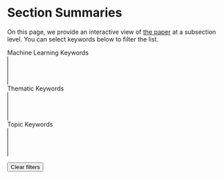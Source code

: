 # Section Summaries

On this page, we provide an interactive view of <a href='https://arxiv.org/abs/1906.05433' target='_blank'>the paper</a> at a subsection level. You can select keywords below to filter the list.



<div class='keywords field'>
  <label class='label'>Machine Learning Keywords</label>
  <div class='control'>
    <select multiple data-placeholder="Select machine learning keywords..." class="chosen-select" id='ml-keywords'></select>
  </div>
</div>

<div class='keywords field'>
  <label class='label'>Thematic Keywords</label>
  <div class='control'>
    <select multiple data-placeholder="Select thematic keywords..." class="chosen-select" id='thematic-keywords'></select>
  </div>
</div>

<div class='keywords field topic-keywords'>
  <label class='label'>Topic Keywords</label>
  <div class='control'>
  <select multiple data-placeholder="Select topic-specific keywords..." class="chosen-select" id='topic-keywords'></select>
  </div>
</div>


<style>
  /* quick hack: hide the topic keywords without changing the code. comment or uncomment as desired */
  .tag.is-topic, .topic-keywords {
    // display: none !important;
  }
</style>

<section id='sections' class='clearfix'>
  <p><button class='button is-small' id='reset'>Clear filters</button></p>
</section>

<script src="assets/js/chosen.jquery.js"></script>

<script>
$(document).ready(function() {
  $.get('/section-summaries.json', (summaries) => {
    let ml_kwds = new Set();
    let topic_kwds = new Set();
    let thematic_kwds = new Set();

    let html = '';
    for (let j = 0; j < summaries.length; j++) {
      const s = summaries[j];

      html += `<div class='section'><h2>${s.title}</h2>`;
      for (let i = 0; i < s.subsections.length; i++) {
        const ss = s.subsections[i];
        const tags = [];
        for (let kw of ss.ml_keywords) {
          ml_kwds.add(kw);
          tags.push(`<a class="tag is-light is-ml">#${kw}</a>`);
        }
        for (let kw of ss.topic_keywords) {
          topic_kwds.add(kw);
          tags.push(`<a href="#" class="tag is-light is-topic">#${kw}</a>`);
        }
        for (let kw of ss.thematic_keywords) {
          thematic_kwds.add(kw);
          tags.push(`<a href="#" class="tag is-light is-thematic">#${kw}</a>`);
        }

        html += `
          <div class="subsection card clearfix"
            data-ml='${JSON.stringify(ss.ml_keywords)}'
            data-topic='${JSON.stringify(ss.topic_keywords)}'
            data-thematic='${JSON.stringify(ss.thematic_keywords)}'>

            <header class="card-header collapsible-header">
              <span class="card-header-title">
                ${ss.title}
              </span>
              <a href="#" class="card-header-icon" aria-label="more options">
              </a>
            </header>
            <div class="card-content">
              <div class="content">
                <p>${ss.summary}</p>
                <a class='button is-link' href="https://arxiv.org/pdf/1906.05433.pdf#subsection.${j+1}.${i+1}" target="_blank">Read More</a>
              </div>
            </div>
            <footer class='card-footer'>
              <div class='card-footer-item'>
                <p>
                ${tags.join(" ")}
                </p>
              </div>
            </footer>
          </div>
        `;
      }
      html += `</div>`;
    }

    function setOverlap(a, b) {
      if (!a) return false;
      if (!b) return false;
      for (const el of a)
        if (b.indexOf(el) >= 0)
          return true;
      return false;
    }

    $('#sections').append(html);

    $(document).on('click', '.collapsible-header', (ev) => {
      $(ev.currentTarget).closest('.subsection').toggleClass('is-expanded');
    });

    const learn_sel = $('#ml-keywords');
    const topic_sel = $('#topic-keywords');
    const theme_sel = $('#thematic-keywords');

    ml_kwds.forEach((kw) => {
      learn_sel.append(`<option value="${kw}">${kw}</option>`);
    });

    topic_kwds.forEach((kw) => {
      topic_sel.append(`<option value="${kw}">${kw}</option>`);
    });

    thematic_kwds.forEach((kw) => {
      theme_sel.append(`<option value="${kw}">${kw}</option>`);
    });

    function toggleOverall() {
      if (learn_sel.val() + topic_sel.val() + theme_sel.val()) {
        $('#sections').addClass('filtering');
      } else {
        $('#sections').removeClass('filtering');
      }
    };

    learn_sel.change(() => {
      toggleOverall();
      $('.subsection').each((index, el) => {
        if (setOverlap($(el).data('ml'),learn_sel.val())) {
          $(el).addClass('ml-visible');
        } else {
          $(el).removeClass('ml-visible');
        }
      });

      $('.section').each((index, el) => {
        if ($(el).find('.subsection.ml-visible').length) {
          $(el).addClass('ml-visible');
        } else {
          $(el).removeClass('ml-visible');
        }
      });
    });

    topic_sel.change(() => {
      toggleOverall();
      $('.subsection').each((index, el) => {
        if (setOverlap($(el).data('topic'), topic_sel.val())) {
          $(el).addClass('topic-visible');
        } else {
          $(el).removeClass('topic-visible');
        }
      });

      $('.section').each((index, el) => {
        if ($(el).find('.subsection.topic-visible').length) {
          $(el).addClass('topic-visible');
        } else {
          $(el).removeClass('topic-visible');
        }
      });
    });

    theme_sel.change(() => {
      toggleOverall();
      $('.subsection').each((index, el) => {
        if (setOverlap($(el).data('thematic'), theme_sel.val())) {
          $(el).addClass('theme-visible');
        } else {
          $(el).removeClass('theme-visible');
        }
      });

      $('.section').each((index, el) => {
        if ($(el).find('.subsection.theme-visible').length) {
          $(el).addClass('theme-visible');
        } else {
          $(el).removeClass('theme-visible');
        }
      });
    });

    $('.is-thematic').click((ev) => {
      theme_sel.val($(ev.currentTarget).text().slice(1)).trigger("change").trigger("chosen:updated");
    });

    $('.is-topic').click((ev) => {
      topic_sel.val($(ev.currentTarget).text().slice(1)).trigger("change").trigger("chosen:updated");
    });

    $('.is-ml').click((ev) => {
      learn_sel.val($(ev.currentTarget).text().slice(1)).trigger("change").trigger("chosen:updated");
    });

    $('#reset').click(() => {
      learn_sel.val('').trigger("change").trigger("chosen:updated");
      theme_sel.val('').trigger("change").trigger("chosen:updated");
      topic_sel.val('').trigger("change").trigger("chosen:updated");
    });

    $('.chosen-select').chosen();
  });
});
